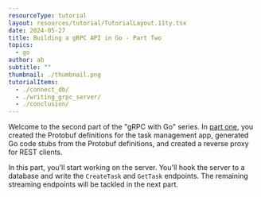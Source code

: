 ```yaml
---
resourceType: tutorial
layout: resources/tutorial/TutorialLayout.11ty.tsx
date: 2024-05-27
title: Building a gRPC API in Go - Part Two
topics:
  - go
author: ab
subtitle: ""
thumbnail: ./thumbnail.png
tutorialItems:
  - ./connect_db/
  - ./writing_grpc_server/
  - ./conclusion/
---
```


Welcome to the second part of the "gRPC with Go" series. In [part one](./first_link), you created the Protobuf definitions for the task management app, generated Go code stubs from the Protobuf definitions, and created a reverse proxy for REST clients.

In this part, you'll start working on the server. You'll hook the server to a database and write the `CreateTask` and `GetTask` endpoints. The remaining streaming endpoints will be tackled in the next part.
